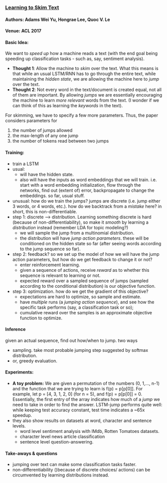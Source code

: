 ### [Learning to Skim Text](http://www.cs.cmu.edu/~weiyu/Adams_Wei_Yu_Homepage_files/acl17cr.pdf)
#### Authors: Adams Wei Yu, Hongrae Lee, Quoc V. Le
#### Venue: ACL 2017

#### Basic Idea:

We want to _speed up_ how a machine reads a text (with the
end goal being speeding up classification tasks - such as, say, sentiment
analysis).

- **Thought 1**:
Allow the machine to _skim_ over the
text. What this means is that while an usual LSTM/RNN
has to go through the entire text, while maintaining
the _hidden state_, we are allowing the machine here to 
_jump_ over the text. 
- **Thought 2**:
Not every word in the text/document is created equal, not
all of them are important. By allowing _jumps_ we are 
essentially encouraging the machine to learn _more relevant_
words from the text. 
(I wonder if we can think of this as learning the _keywords_
in the text).

For skimming, we have to specify a few more parameters. Thus, the paper considers
parameters for

1. the number of jumps allowed
2. the max-length of any one jump
3. the number of tokens read between two jumps

#### Training:
- train a LSTM
- usual: 
    - will have the hidden state. 
    - also will have
the inputs as word embeddings that we will train. 
i.e. start with a word embedding initialization, 
flow through the networks, find out (extent of) error, 
backpropagate to change the embeddings. so far, usual
stuff. 
- unusual: how do we train the jumps? jumps are discrete (i.e. jump either
3 words, or 4 words, etc.). how do we backtrack from a 
_mistake_ here? in short, this is non-differentiable.
- step 1: discrete --> distribution. Learning something
discrete is hard (because of non-differentiability), so 
make it _smooth_ by learning a _distribution_ instead 
(remember LDA for topic modeling?)
    - we will sample the jump
 from a multinomial distribution.
    - the distribution will have _jump action parameters_.
    these will be conditioned on the hidden state so far
    (after seeing words according to the jump sequence so 
    far).
- step 2: feedback? so we set up the model of how we 
will have the jump action parameters, but how do we get
feedback to change it or not?
    - enter reinforcement learning.
    - given a sequence of actions, receive _reward_ as to 
    whether this sequence is relevant to learning or not.
    - expected reward over a sampled sequence of jumps
     (sampled according to the conditional distribution)
     is our objective function. 
- step 3: optimization. how do we get the gradient of this 
objective? 
    - expectations are hard to optimize, 
so sample and estimate.
    - have _multiple_ runs (a _jumping
action sequence_), and see how the specific task performs
(say, a classification task or so); 
    - cumulative reward
over the samples is an approximate objective function
to optimize.

#### Inference
given an actual sequence, find out how/when to jump. 
two ways
- sampling. take most probable jumping step suggested by
softmax distribution.
- or, greedy evaluation. 

#### Experiments:
- **A toy problem:**
We are given a permutation
of the numbers (0, 1,..., n-1) and the function that we
are trying to learn is f(p) = p[p[0]].
For example, let p = [4, 3, 1, 2, 0] (for n = 5), and 
f(p) = p[p[0]] = 0.
Essentially, the first entry of the array indicates how 
much of a _jump_ we need to take in order to find the 
answer. LSTM-jump performs quite well: while keeping
test accuracy constant, test time indicates a ~65x speedup.
- they also show results on datasets at word, character and 
 sentence levels.
    - word level sentiment analysis with IMdb, Rotten Tomatoes 
datasets. 
    - character level news article classification
    - sentence level question-answering.


#### Take-aways & questions
- jumping over text can make some classification 
tasks faster. 
- non-differentiability ()because of discrete choices/
actions) can be circumvented by learning distributions
instead.